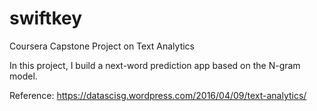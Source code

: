 # swiftkey
Coursera Capstone Project on Text Analytics

In this project, I build a next-word prediction app based on the N-gram model.

Reference: https://datascisg.wordpress.com/2016/04/09/text-analytics/
